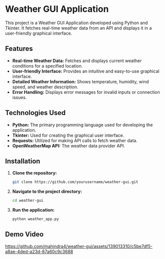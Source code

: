 # Weather GUI Application

This project is a Weather GUI Application developed using Python and Tkinter. It fetches real-time weather data from an API and displays it in a user-friendly graphical interface.

## Features

- **Real-time Weather Data:** Fetches and displays current weather conditions for a specified location.
- **User-friendly Interface:** Provides an intuitive and easy-to-use graphical interface.
- **Detailed Weather Information:** Shows temperature, humidity, wind speed, and weather description.
- **Error Handling:** Displays error messages for invalid inputs or connection issues.

## Technologies Used

- **Python:** The primary programming language used for developing the application.
- **Tkinter:** Used for creating the graphical user interface.
- **Requests:** Utilized for making API calls to fetch weather data.
- **OpenWeatherMap API:** The weather data provider API.

## Installation

1. **Clone the repository:**
   ```bash
   git clone https://github.com/yourusername/weather-gui.git
1. **Navigate to the project directory:**
   ```bash
   cd weather-gui
2. **Run the application:**
   ```bash
   python weather_app.py

## Demo Video



https://github.com/mahindra4/weather-gui/assets/139013310/c5be7df5-a8ae-4ded-a23d-87a60c9c3688

